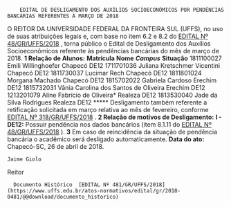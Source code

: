         EDITAL DE DESLIGAMENTO DOS AUXÍLIOS SOCIOECONÔMICOS POR PENDÊNCIAS BANCÁRIAS REFERENTES À MARÇO DE 2018  

 O REITOR DA UNIVERSIDADE FEDERAL DA FRONTEIRA SUL (UFFS), no uso de suas atribuições legais e, com base no item 6.2 e 8.2 do [EDITAL Nº 48/GR/UFFS/2018](https://www.uffs.edu.br/atos-normativos/edital/gr/2018-0048)  , torna público o Edital de Desligamento dos Auxílios Socioeconômicos referente às pendências bancárias do mês de março de 2018.  **1 Relação de Alunos:**      **Matrícula**    **Nome**     ***Campus***    **Situação**      1811100027   Emili Willinghoefer   Chapecó   DE12     1711701036   Juliana Kretschmer Vicentini   Chapecó   DE12     1811730037   Lucimar Rech   Chapecó   DE12     1811801024   Morgana Machado   Chapecó   DE12     1815702022   Gabriela Cardoso   Erechim   DE12     1815732031   Vânia Carolina dos Santos de Oliveira   Erechim   DE12     1213201079   Aline Fabrício de Oliveira*   Realeza   DE12     1813530040   Jade da Silva Rodrigues   Realeza   DE12     ***** Desligamento também referente a retificação solicitada em março relativa ao mês de fevereiro, conforme [EDITAL Nº 318/GR/UFFS/2018](https://www.uffs.edu.br/atos-normativos/edital/gr/2018-0318)  .  **2 Relação de motivos de Desligamento:**  **I - DE12:** Possuir pendência nos dados bancários (item 8.1.11 do [EDITAL Nº 48/GR/UFFS/2018](https://www.uffs.edu.br/atos-normativos/edital/gr/2018-0048)  ).   **3** Em caso de reincidência da situação de pendência bancária o acadêmico será desligado automaticamente.      **Data do ato:** Chapecó-SC, 26 de abril de 2018.   
 

    Jaime Giolo   
 Reitor 

      Documento Histórico  [EDITAL Nº 481/GR/UFFS/2018](https://www.uffs.edu.br/atos-normativos/edital/gr/2018-0481/@@download/documento_historico)     
      
